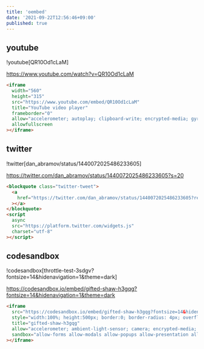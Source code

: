 ```yaml
---
title: 'oembed'
date: '2021-09-22T12:56:46+09:00'
published: true
---
```


## youtube

!youtube[QR10Od1cLaM]

https://www.youtube.com/watch?v=QR10Od1cLaM

```html
<iframe
  width="560"
  height="315"
  src="https://www.youtube.com/embed/QR10Od1cLaM"
  title="YouTube video player"
  frameborder="0"
  allow="accelerometer; autoplay; clipboard-write; encrypted-media; gyroscope; picture-in-picture"
  allowfullscreen
></iframe>
```

## twitter

!twitter[dan_abramov/status/1440072025486233605]

https://twitter.com/dan_abramov/status/1440072025486233605?s=20

```html
<blockquote class="twitter-tweet">
  <a
    href="https://twitter.com/dan_abramov/status/1440072025486233605?ref_src=twsrc%5Etfw"
  ></a>
</blockquote>
<script
  async
  src="https://platform.twitter.com/widgets.js"
  charset="utf-8"
></script>
```

## codesandbox

!codesandbox[throttle-test-3sdgv?fontsize=14&hidenavigation=1&theme=dark]

https://codesandbox.io/embed/gifted-shaw-h3gqg?fontsize=14&hidenavigation=1&theme=dark

```html
<iframe
  src="https://codesandbox.io/embed/gifted-shaw-h3gqg?fontsize=14&hidenavigation=1&theme=dark"
  style="width:100%; height:500px; border:0; border-radius: 4px; overflow:hidden;"
  title="gifted-shaw-h3gqg"
  allow="accelerometer; ambient-light-sensor; camera; encrypted-media; geolocation; gyroscope; hid; microphone; midi; payment; usb; vr; xr-spatial-tracking"
  sandbox="allow-forms allow-modals allow-popups allow-presentation allow-same-origin allow-scripts"
></iframe>
```
